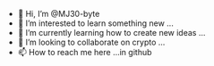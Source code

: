 - 👋 Hi, I’m @MJ30-byte
- 👀 I’m interested to learn something new ...
- 🌱 I’m currently learning how to create new ideas ...
- 💞️ I’m looking to collaborate on crypto ...
- 📫 How to reach me here ...in github

<!---
MJ30-byte/MJ30-byte is a ✨ special ✨ repository because its `README.md` (this file) appears on your GitHub profile.
You can click the Preview link to take a look at your changes.
--->
